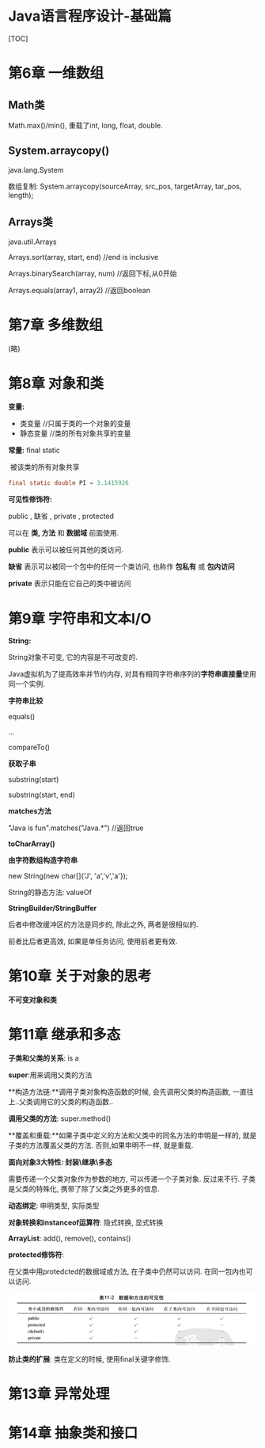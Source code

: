 # Java语言程序设计-基础篇

[TOC]





# 第6章 一维数组

## Math类

Math.max()/min(), 重载了int, long, float, double.



## System.arraycopy()

java.lang.System

数组复制: System.arraycopy(sourceArray, src_pos, targetArray, tar_pos, length);



## Arrays类

java.util.Arrays

Arrays.sort(array, start, end) //end is inclusive

Arrays.binarySearch(array, num)  //返回下标,从0开始

Arrays.equals(array1, array2)  //返回boolean



# 第7章 多维数组

(略)



# 第8章 对象和类

**变量:**

- 类变量      	//只属于类的一个对象的变量
- 静态变量        //类的所有对象共享的变量

**常量:** final static

​	被该类的所有对象共享 

```java
final static double PI = 3.1415926
```

**可见性修饰符:**

public , 缺省 ,  private , protected

可以在 **类, 方法** 和 **数据域** 前面使用.

**public** 表示可以被任何其他的类访问.

**缺省** 表示可以被同一个包中的任何一个类访问, 也称作 **包私有** 或 **包内访问**

**private** 表示只能在它自己的类中被访问



# 第9章 字符串和文本I/O

**String:**

String对象不可变, 它的内容是不可改变的.

Java虚拟机为了提高效率并节约内存, 对具有相同字符串序列的**字符串直接量**使用同一个实例.



**字符串比较**

equals()

...

compareTo()



**获取子串**

substring(start)

substring(start, end)



**matches方法**

"Java is fun".matches("Java.*")  //返回true



**toCharArray()**



**由字符数组构造字符串**

new String(new char[]{'J', 'a','v','a'});

String的静态方法: valueOf



**StringBuilder/StringBuffer**

后者中修改缓冲区的方法是同步的,  除此之外, 两者是很相似的.

前者比后者更高效, 如果是单任务访问, 使用前者更有效.



# 第10章 关于对象的思考

**不可变对象和类**



# 第11章 继承和多态

**子类和父类的关系**: is a

**super**:用来调用父类的方法

**构造方法链:**调用子类对象构造函数的时候, 会先调用父类的构造函数, 一直往上..父类调用它的父类的构造函数..

**调用父类的方法**: super.method()

**覆盖和重载:**如果子类中定义的方法和父类中的同名方法的申明是一样的, 就是子类的方法覆盖父类的方法. 否则,如果申明不一样, 就是重载.

**面向对象3大特性: 封装\继承\多态**

需要传递一个父类对象作为参数的地方, 可以传递一个子类对象.  反过来不行. 子类是父类的特殊化, 携带了除了父类之外更多的信息.

**动态绑定**: 申明类型, 实际类型

**对象转换和instanceof运算符**: 隐式转换, 显式转换

**ArrayList**: add(), remove(), contains()

**protected修饰符**: 

在父类中用protedcted的数据域或方法,  在子类中仍然可以访问. 在同一包内也可以访问.

![1532100862022](assets/1532100862022.png)

**防止类的扩展**: 类在定义的时候, 使用final关键字修饰.



# 第13章 异常处理





# 第14章 抽象类和接口

